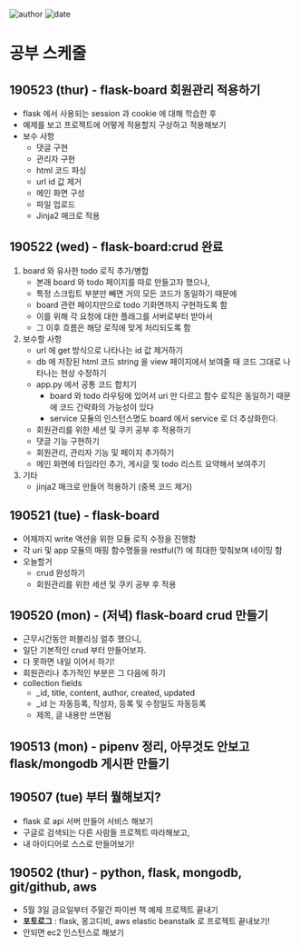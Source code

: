 ﻿
![author](https://img.shields.io/badge/author-daesungRa-lightgray.svg?style=flat-square)
![date](https://img.shields.io/badge/date-190504-lightgray.svg?style=flat-square)

# 공부 스케줄

## 190523 (thur) - flask-board 회원관리 적용하기

- flask 에서 사용되는 session 과 cookie 에 대해 학습한 후
- 예제를 보고 프로젝트에 어떻게 적용할지 구상하고 적용해보기
- 보수 사항
    * 댓글 구현
    * 관리자 구현
    * html 코드 파싱
    * url id 값 제거
    * 메인 화면 구성
    * 파일 업로드
    * Jinja2 매크로 적용

## 190522 (wed) - flask-board:crud 완료

1. board 와 유사한 todo 로직 추가/병합
    - 본래 board 와 todo 페이지를 따로 만들고자 했으나,
    - 특정 스크립트 부분만 빼면 거의 모든 코드가 동일하기 때문에
    - board 관련 페이지만으로 todo 기화면까지 구현하도록 함
    - 이를 위해 각 요청에 대한 플래그를 서버로부터 받아서
    - 그 이후 흐름은 해당 로직에 맞게 처리되도록 함
2. 보수할 사항
    - url 에 get 방식으로 나타나는 id 값 제거하기
    - db 에 저장된 html 코드 string 을 view 페이지에서 보여줄 때 코드 그대로 나타나는 현상 수정하기
    - app.py 에서 공통 코드 합치기
        * board 와 todo 라우팅에 있어서 uri 만 다르고 함수 로직은 동일하기 때문에 코드 간략화의 가능성이 있다
        * service 모듈의 인스턴스명도 board 에서 service 로 더 추상화한다.
    - 회원관리를 위한 세션 및 쿠키 공부 후 적용하기
    - 댓글 기능 구현하기
    - 회원관리, 관리자 기능 및 페이지 추가하기
    - 메인 화면에 타임라인 추가, 게시글 및 todo 리스트 요약해서 보여주기
3. 기타
    - jinja2 매크로 만들어 적용하기 (중복 코드 제거)

## 190521 (tue) - flask-board

- 어제까지 write 액션을 위한 모듈 로직 수정을 진행함
- 각 uri 및 app 모듈의 매핑 함수명들을 restful(?) 에 최대한 맞춰보며 네이밍 함
- 오늘할거
    * crud 완성하기
    * 회원관리를 위한 세션 및 쿠키 공부 후 적용

## 190520 (mon) - (저녁) flask-board crud 만들기

- 근무시간동안 퍼블리싱 얼추 했으니,
- 일단 기본적인 crud 부터 만들어보자.
- 다 못하면 내일 이어서 하기!
- 회원관리나 추가적인 부분은 그 다음에 하기
- collection fields
    * _id, title, content, author, created, updated
    * _id 는 자동등록, 작성자, 등록 및 수정일도 자동등록
    * 제목, 글 내용만 쓰면됨

## 190513 (mon) - pipenv 정리, 아무것도 안보고 flask/mongodb 게시판 만들기

## 190507 (tue) 부터 뭘해보지?

- flask 로 api 서버 만들어 서비스 해보기
- 구글로 검색되는 다른 사람들 프로젝트 따라해보고,
- 내 아이디어로 스스로 만들어보기!

## 190502 (thur) - python, flask, mongodb, git/github, aws

- 5월 3일 금요일부터 주말간 파이썬 책 예제 프로젝트 끝내기
- **포토로그** : flask, 몽고디비, aws elastic beanstalk 로 프로젝트 끝내보기!
- 안되면 ec2 인스턴스로 해보기

